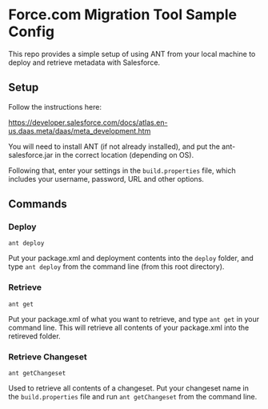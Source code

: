 # Force.com Migration Tool Sample Config

This repo provides a simple setup of using ANT from your local machine to deploy and retrieve metadata with Salesforce.

## Setup

Follow the instructions here:

https://developer.salesforce.com/docs/atlas.en-us.daas.meta/daas/meta_development.htm

You will need to install ANT (if not already installed), and put the ant-salesforce.jar in the correct location (depending on OS).

Following that, enter your settings in the `build.properties` file, which includes your username, password, URL and other options.

## Commands

### Deploy

`ant deploy`

Put your package.xml and deployment contents into the `deploy` folder, and type `ant deploy` from the command line (from this root directory).

### Retrieve

`ant get`

Put your package.xml of what you want to retrieve, and type `ant get` in your command line. This will retrieve all contents of your package.xml into the retireved folder.

### Retrieve Changeset

`ant getChangeset`

Used to retrieve all contents of a changeset. Put your changeset name in the `build.properties` file and run `ant getChangeset` from the command line.